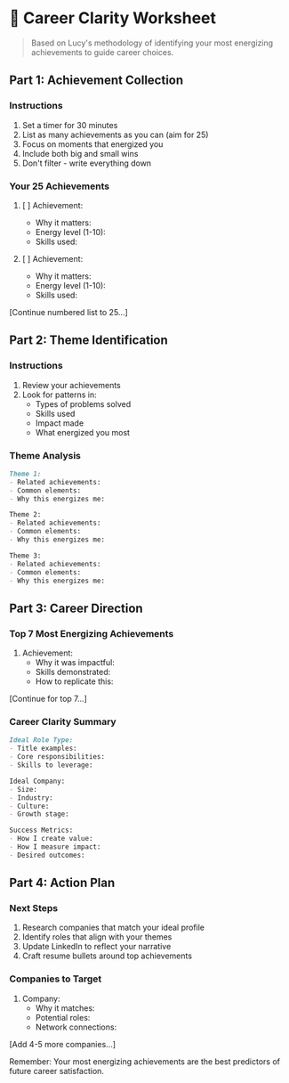# 🎯 Career Clarity Worksheet

> Based on Lucy's methodology of identifying your most energizing achievements to guide career choices.

## Part 1: Achievement Collection

### Instructions
1. Set a timer for 30 minutes
2. List as many achievements as you can (aim for 25)
3. Focus on moments that energized you
4. Include both big and small wins
5. Don't filter - write everything down

### Your 25 Achievements
1. [ ] Achievement:
   - Why it matters:
   - Energy level (1-10):
   - Skills used:

2. [ ] Achievement:
   - Why it matters:
   - Energy level (1-10):
   - Skills used:

[Continue numbered list to 25...]

## Part 2: Theme Identification

### Instructions
1. Review your achievements
2. Look for patterns in:
   - Types of problems solved
   - Skills used
   - Impact made
   - What energized you most

### Theme Analysis
```markdown
Theme 1:
- Related achievements:
- Common elements:
- Why this energizes me:

Theme 2:
- Related achievements:
- Common elements:
- Why this energizes me:

Theme 3:
- Related achievements:
- Common elements:
- Why this energizes me:
```

## Part 3: Career Direction

### Top 7 Most Energizing Achievements
1. Achievement:
   - Why it was impactful:
   - Skills demonstrated:
   - How to replicate this:

[Continue for top 7...]

### Career Clarity Summary
```markdown
Ideal Role Type:
- Title examples:
- Core responsibilities:
- Skills to leverage:

Ideal Company:
- Size:
- Industry:
- Culture:
- Growth stage:

Success Metrics:
- How I create value:
- How I measure impact:
- Desired outcomes:
```

## Part 4: Action Plan

### Next Steps
1. Research companies that match your ideal profile
2. Identify roles that align with your themes
3. Update LinkedIn to reflect your narrative
4. Craft resume bullets around top achievements

### Companies to Target
1. Company:
   - Why it matches:
   - Potential roles:
   - Network connections:

[Add 4-5 more companies...]

Remember: Your most energizing achievements are the best predictors of future career satisfaction.
